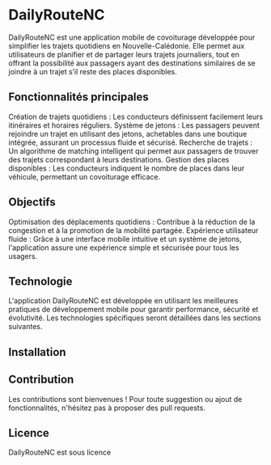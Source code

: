 # DailyRouteNC
DailyRouteNC est une application mobile de covoiturage développée pour simplifier les trajets quotidiens en Nouvelle-Calédonie. Elle permet aux utilisateurs de planifier et de partager leurs trajets journaliers, tout en offrant la possibilité aux passagers ayant des destinations similaires de se joindre à un trajet s’il reste des places disponibles.

## Fonctionnalités principales
Création de trajets quotidiens : Les conducteurs définissent facilement leurs itinéraires et horaires réguliers.
Système de jetons : Les passagers peuvent rejoindre un trajet en utilisant des jetons, achetables dans une boutique intégrée, assurant un processus fluide et sécurisé.
Recherche de trajets : Un algorithme de matching intelligent qui permet aux passagers de trouver des trajets correspondant à leurs destinations.
Gestion des places disponibles : Les conducteurs indiquent le nombre de places dans leur véhicule, permettant un covoiturage efficace.

## Objectifs
Optimisation des déplacements quotidiens : Contribue à la réduction de la congestion et à la promotion de la mobilité partagée.
Expérience utilisateur fluide : Grâce à une interface mobile intuitive et un système de jetons, l'application assure une expérience simple et sécurisée pour tous les usagers.

## Technologie
L'application DailyRouteNC est développée en utilisant les meilleures pratiques de développement mobile pour garantir performance, sécurité et évolutivité. Les technologies spécifiques seront détaillées dans les sections suivantes.

## Installation

## Contribution
Les contributions sont bienvenues ! Pour toute suggestion ou ajout de fonctionnalités, n'hésitez pas à proposer des pull requests.

## Licence
DailyRouteNC est sous licence
